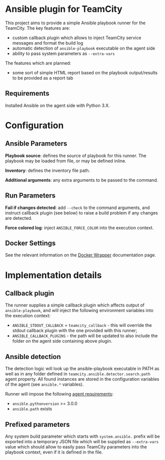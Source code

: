 # Ansible plugin for TeamCity

This project aims to provide a simple Ansible playbook runner for the TeamCity. The key features are:

* custom callback plugin which allows to inject TeamCity service messages and format the build log
* automatic detection of `ansible-playbook` executable on the agent side
* ability to pass system parameters as `--extra-vars`

The features which are planned:
* some sort of simple HTML report based on the playbook output/results to be provided as a report tab

## Requirements

Installed Ansible on the agent side with Python 3.X. 

# Configuration

## Ansible Parameters

**Playbook source**: defines the source of playbook for this runner. The playbook may be loaded from file, or may be defined inline.

**Inventory**: defines the inventory file path.

**Additional arguments**: any extra arguments to be passed to the command.

## Run Parameters

**Fail if changes detected**: add `--check` to the command arguments, and instruct callback plugin (see below) to raise a build problem if any changes are detected.

**Force colored log**: inject `ANSIBLE_FORCE_COLOR` into the execution context.

## Docker Settings

See the relevant information on the [Docker Wrapper](https://www.jetbrains.com/help/teamcity/docker-wrapper.html) documentation page.

# Implementation details

## Callback plugin

The runner supplies a simple callback plugin which affects output of `ansible-playbook`, and will inject the following environment variables into the execution context:

* `ANSIBLE_STDOUT_CALLBACK` = `teamcity_callback` - this will override the stdout callback plugin with the one provided with this runner;
* `ANSIBLE_CALLBACK_PLUGINS` - the path will be updated to also include the folder on the agent side containing above plugin.

## Ansible detection

The detection logic will look up the ansible-playbook executable in PATH as well as in any folder defined in `teamcity.ansible.detector.search.path` agent property. All found instances are stored in the configuration variables of the agent (see `ansible.*` variables).

Runner will impose the following [agent requirements](https://www.jetbrains.com/help/teamcity/agent-requirements.html):

* `ansible.pythonversion` >= 3.0.0
* `ansible.path` exists

## Prefixed parameters

Any system build parameter which starts with `system.ansible.` prefix will be exported into a temporary JSON file which will be supplied as `--extra-vars` value which should allow to easily pass TeamCity parameters into the playbook context, even if it is defined in the file. 
